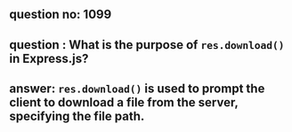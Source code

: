 
      
## question no: 1099

## question : What is the purpose of `res.download()` in Express.js?

## answer: `res.download()` is used to prompt the client to download a file from the server, specifying the file path.
      